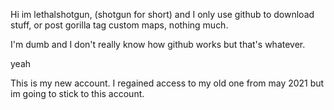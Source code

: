 Hi im lethalshotgun, (shotgun for short) and I only use github to download stuff, or post gorilla tag custom maps, nothing much.

I'm dumb and I don't really know how github works but that's whatever.

yeah

This is my new account. I regained access to my old one from may 2021 but im going to stick to this account.

